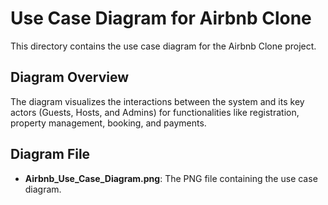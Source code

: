 # Use Case Diagram for Airbnb Clone

This directory contains the use case diagram for the Airbnb Clone project.

## Diagram Overview
The diagram visualizes the interactions between the system and its key actors (Guests, Hosts, and Admins) for functionalities like registration, property management, booking, and payments.

## Diagram File
- **Airbnb_Use_Case_Diagram.png**: The PNG file containing the use case diagram.

